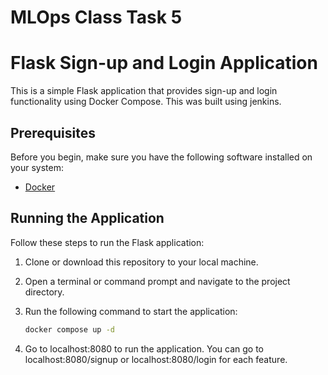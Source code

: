 # MLOps Class Task 5

# Flask Sign-up and Login Application

This is a simple Flask application that provides sign-up and login functionality using Docker Compose. This was built using jenkins.

## Prerequisites

Before you begin, make sure you have the following software installed on your system:

- [Docker](https://www.docker.com/products/docker-desktop)

## Running the Application

Follow these steps to run the Flask application:

1. Clone or download this repository to your local machine.

2. Open a terminal or command prompt and navigate to the project directory.

3. Run the following command to start the application:

   ```bash
   docker compose up -d

4. Go to localhost:8080 to run the application. You can go to localhost:8080/signup or localhost:8080/login for each feature.

